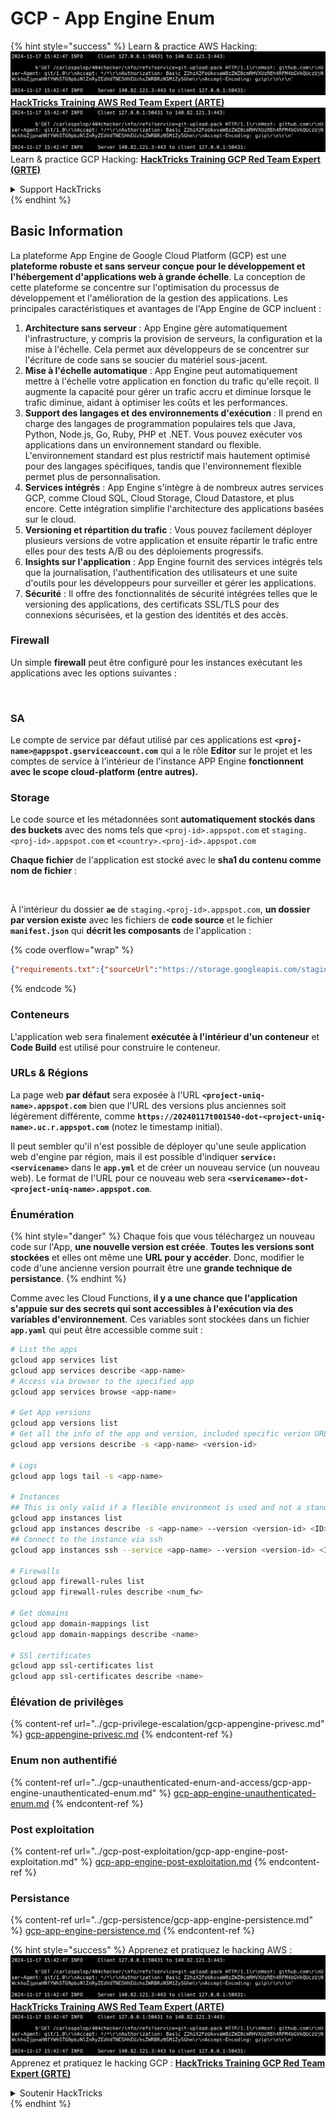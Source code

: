 # GCP - App Engine Enum

{% hint style="success" %}
Learn & practice AWS Hacking:<img src="../../../.gitbook/assets/image (1).png" alt="" data-size="line">[**HackTricks Training AWS Red Team Expert (ARTE)**](https://training.hacktricks.xyz/courses/arte)<img src="../../../.gitbook/assets/image (1).png" alt="" data-size="line">\
Learn & practice GCP Hacking: <img src="../../../.gitbook/assets/image (2).png" alt="" data-size="line">[**HackTricks Training GCP Red Team Expert (GRTE)**<img src="../../../.gitbook/assets/image (2).png" alt="" data-size="line">](https://training.hacktricks.xyz/courses/grte)

<details>

<summary>Support HackTricks</summary>

* Check the [**subscription plans**](https://github.com/sponsors/carlospolop)!
* **Join the** 💬 [**Discord group**](https://discord.gg/hRep4RUj7f) or the [**telegram group**](https://t.me/peass) or **follow** us on **Twitter** 🐦 [**@hacktricks\_live**](https://twitter.com/hacktricks\_live)**.**
* **Share hacking tricks by submitting PRs to the** [**HackTricks**](https://github.com/carlospolop/hacktricks) and [**HackTricks Cloud**](https://github.com/carlospolop/hacktricks-cloud) github repos.

</details>
{% endhint %}

## Basic Information <a href="#reviewing-app-engine-configurations" id="reviewing-app-engine-configurations"></a>

La plateforme App Engine de Google Cloud Platform (GCP) est une **plateforme robuste et sans serveur conçue pour le développement et l'hébergement d'applications web à grande échelle**. La conception de cette plateforme se concentre sur l'optimisation du processus de développement et l'amélioration de la gestion des applications. Les principales caractéristiques et avantages de l'App Engine de GCP incluent :

1. **Architecture sans serveur** : App Engine gère automatiquement l'infrastructure, y compris la provision de serveurs, la configuration et la mise à l'échelle. Cela permet aux développeurs de se concentrer sur l'écriture de code sans se soucier du matériel sous-jacent.
2. **Mise à l'échelle automatique** : App Engine peut automatiquement mettre à l'échelle votre application en fonction du trafic qu'elle reçoit. Il augmente la capacité pour gérer un trafic accru et diminue lorsque le trafic diminue, aidant à optimiser les coûts et les performances.
3. **Support des langages et des environnements d'exécution** : Il prend en charge des langages de programmation populaires tels que Java, Python, Node.js, Go, Ruby, PHP et .NET. Vous pouvez exécuter vos applications dans un environnement standard ou flexible. L'environnement standard est plus restrictif mais hautement optimisé pour des langages spécifiques, tandis que l'environnement flexible permet plus de personnalisation.
4. **Services intégrés** : App Engine s'intègre à de nombreux autres services GCP, comme Cloud SQL, Cloud Storage, Cloud Datastore, et plus encore. Cette intégration simplifie l'architecture des applications basées sur le cloud.
5. **Versioning et répartition du trafic** : Vous pouvez facilement déployer plusieurs versions de votre application et ensuite répartir le trafic entre elles pour des tests A/B ou des déploiements progressifs.
6. **Insights sur l'application** : App Engine fournit des services intégrés tels que la journalisation, l'authentification des utilisateurs et une suite d'outils pour les développeurs pour surveiller et gérer les applications.
7. **Sécurité** : Il offre des fonctionnalités de sécurité intégrées telles que le versioning des applications, des certificats SSL/TLS pour des connexions sécurisées, et la gestion des identités et des accès.

### Firewall

Un simple **firewall** peut être configuré pour les instances exécutant les applications avec les options suivantes :

<figure><img src="../../../.gitbook/assets/image (246).png" alt=""><figcaption></figcaption></figure>

### SA

Le compte de service par défaut utilisé par ces applications est **`<proj-name>@appspot.gserviceaccount.com`** qui a le rôle **Editor** sur le projet et les comptes de service à l'intérieur de l'instance APP Engine **fonctionnent avec le scope cloud-platform (entre autres).**

### Storage

Le code source et les métadonnées sont **automatiquement stockés dans des buckets** avec des noms tels que `<proj-id>.appspot.com` et `staging.<proj-id>.appspot.com` et `<country>.<proj-id>.appspot.com`

**Chaque fichier** de l'application est stocké avec le **sha1 du contenu comme nom de fichier** :

<figure><img src="../../../.gitbook/assets/image (82).png" alt=""><figcaption></figcaption></figure>

À l'intérieur du dossier **`ae`** de `staging.<proj-id>.appspot.com`, **un dossier par version existe** avec les fichiers de **code source** et le fichier **`manifest.json`** qui **décrit les composants** de l'application :

{% code overflow="wrap" %}
```json
{"requirements.txt":{"sourceUrl":"https://storage.googleapis.com/staging.onboarding-host-98efbf97812843.appspot.com/a270eedcbe2672c841251022b7105d340129d108","sha1Sum":"a270eedc_be2672c8_41251022_b7105d34_0129d108"},"main_test.py":{"sourceUrl":"https://storage.googleapis.com/staging.onboarding-host-98efbf97812843.appspot.com/0ca32fd70c953af94d02d8a36679153881943f32","sha1Sum":"0ca32fd7_0c953af9_4d02d8a ...
```
{% endcode %}

### Conteneurs

L'application web sera finalement **exécutée à l'intérieur d'un conteneur** et **Code Build** est utilisé pour construire le conteneur.

### URLs & Régions

La page web **par défaut** sera exposée à l'URL **`<project-uniq-name>.appspot.com`** bien que l'URL des versions plus anciennes soit légèrement différente, comme **`https://20240117t001540-dot-<project-uniq-name>.uc.r.appspot.com`** (notez le timestamp initial).

Il peut sembler qu'il n'est possible de déployer qu'une seule application web d'engine par région, mais il est possible d'indiquer **`service: <servicename>`** dans le **`app.yml`** et de créer un nouveau service (un nouveau web). Le format de l'URL pour ce nouveau web sera **`<servicename>-dot-<project-uniq-name>.appspot.com`**.

### Énumération

{% hint style="danger" %}
Chaque fois que vous téléchargez un nouveau code sur l'App, **une nouvelle version est créée**. **Toutes les versions sont stockées** et elles ont même une **URL pour y accéder**. Donc, modifier le code d'une ancienne version pourrait être une **grande technique de persistance**.
{% endhint %}

Comme avec les Cloud Functions, **il y a une chance que l'application s'appuie sur des secrets qui sont accessibles à l'exécution via des variables d'environnement**. Ces variables sont stockées dans un fichier **`app.yaml`** qui peut être accessible comme suit :
```bash
# List the apps
gcloud app services list
gcloud app services describe <app-name>
# Access via browser to the specified app
gcloud app services browse <app-name>

# Get App versions
gcloud app versions list
# Get all the info of the app and version, included specific verion URL and the env
gcloud app versions describe -s <app-name> <version-id>

# Logs
gcloud app logs tail -s <app-name>

# Instances
## This is only valid if a flexible environment is used and not a standard one
gcloud app instances list
gcloud app instances describe -s <app-name> --version <version-id> <ID>
## Connect to the instance via ssh
gcloud app instances ssh --service <app-name> --version <version-id> <ID>

# Firewalls
gcloud app firewall-rules list
gcloud app firewall-rules describe <num_fw>

# Get domains
gcloud app domain-mappings list
gcloud app domain-mappings describe <name>

# SSl certificates
gcloud app ssl-certificates list
gcloud app ssl-certificates describe <name>
```
### Élévation de privilèges

{% content-ref url="../gcp-privilege-escalation/gcp-appengine-privesc.md" %}
[gcp-appengine-privesc.md](../gcp-privilege-escalation/gcp-appengine-privesc.md)
{% endcontent-ref %}

### Enum non authentifié

{% content-ref url="../gcp-unauthenticated-enum-and-access/gcp-app-engine-unauthenticated-enum.md" %}
[gcp-app-engine-unauthenticated-enum.md](../gcp-unauthenticated-enum-and-access/gcp-app-engine-unauthenticated-enum.md)
{% endcontent-ref %}

### Post exploitation

{% content-ref url="../gcp-post-exploitation/gcp-app-engine-post-exploitation.md" %}
[gcp-app-engine-post-exploitation.md](../gcp-post-exploitation/gcp-app-engine-post-exploitation.md)
{% endcontent-ref %}

### Persistance

{% content-ref url="../gcp-persistence/gcp-app-engine-persistence.md" %}
[gcp-app-engine-persistence.md](../gcp-persistence/gcp-app-engine-persistence.md)
{% endcontent-ref %}

{% hint style="success" %}
Apprenez et pratiquez le hacking AWS :<img src="../../../.gitbook/assets/image (1).png" alt="" data-size="line">[**HackTricks Training AWS Red Team Expert (ARTE)**](https://training.hacktricks.xyz/courses/arte)<img src="../../../.gitbook/assets/image (1).png" alt="" data-size="line">\
Apprenez et pratiquez le hacking GCP : <img src="../../../.gitbook/assets/image (2).png" alt="" data-size="line">[**HackTricks Training GCP Red Team Expert (GRTE)**<img src="../../../.gitbook/assets/image (2).png" alt="" data-size="line">](https://training.hacktricks.xyz/courses/grte)

<details>

<summary>Soutenir HackTricks</summary>

* Consultez les [**plans d'abonnement**](https://github.com/sponsors/carlospolop) !
* **Rejoignez le** 💬 [**groupe Discord**](https://discord.gg/hRep4RUj7f) ou le [**groupe telegram**](https://t.me/peass) ou **suivez** nous sur **Twitter** 🐦 [**@hacktricks\_live**](https://twitter.com/hacktricks\_live)**.**
* **Partagez des astuces de hacking en soumettant des PRs aux** [**HackTricks**](https://github.com/carlospolop/hacktricks) et [**HackTricks Cloud**](https://github.com/carlospolop/hacktricks-cloud) dépôts github.

</details>
{% endhint %}
